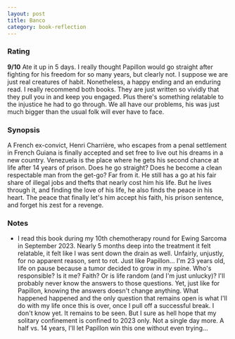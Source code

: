 ```yaml
---
layout: post
title: Banco
category: book-reflection
---
```


### Rating
**9/10** Ate it up in 5 days. I really thought Papillon would go straight after fighting for his freedom for so many years, but clearly not. I suppose we are just real creatures of habit. Nonetheless, a happy ending and an enduring read. I really recommend both books. They are just written so vividly that they pull you in and keep you engaged. Plus there's something relatable to the injustice he had to go through. We all have our problems, his was just much bigger than the usual folk will ever have to face.

### Synopsis
A French ex-convict, Henri Charrière, who escapes from a penal settlement in French Guiana is finally accepted and set free to live out his dreams in a new country. Venezuela is the place where he gets his second chance at life after 14 years of prison. Does he go straight? Does he become a clean respectable man from the get-go? Far from it. He still has a go at his fair share of illegal jobs and thefts that nearly cost him his life. But he lives through it, and finding the love of his life, he also finds the peace in his heart. The peace that finally let's him accept his faith, his prison sentence, and forget his zest for a revenge. 

### Notes
- I read this book during my 10th chemotherapy round for Ewing Sarcoma in September 2023. Nearly 5 months deep into the treatment it felt relatable, it felt like I was sent down the drain as well. Unfairly, unjustly, for no apparent reason, sent to rot. Just like Papillon... I'm 23 years old, life on pause because a tumor decided to grow in my spine. Who's responsible? Is it me? Faith? Or is life random (and I'm just unlucky)? I'll probably never know the answers to those questions. Yet, just like for Papillon, knowing the answers doesn't change anything. What happened happened and the only question that remains open is what I'll do with my life once this is over, once I pull off a successful break. I don't know yet. It remains to be seen. But I sure as hell hope that my solitary confinement is confined to 2023 only. Not a single day more. A half vs. 14 years, I'll let Papillon win this one without even trying...